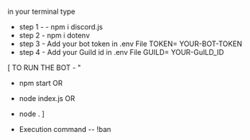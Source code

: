 
in your terminal type 

* step 1 - - npm i discord.js
* step 2 -  npm i dotenv
* step 3 - Add your bot token in .env File    TOKEN= YOUR-BOT-TOKEN
* step 4 - Add your Guild id in .env File     GUILD= YOUR-GuILD_ID

[
TO RUN THE BOT -   "
* npm start 
    OR 
* node index.js 
    OR
* node .
]

* Execution command --  !ban




